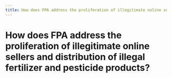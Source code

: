 ```yaml
---
title: How does FPA address the proliferation of illegitimate online sellers and distribution of illegal fertilizer and pesticide products?
---
```


# How does FPA address the proliferation of illegitimate online sellers and distribution of illegal fertilizer and pesticide products?
